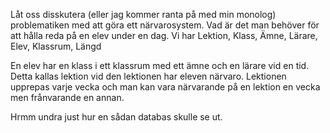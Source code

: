 Låt oss disskutera (eller jag kommer ranta på med min monolog) problematiken med att göra ett närvarosystem.
Vad är det man behöver för att hålla reda på en elev under en dag. 
Vi har Lektion, Klass, Ämne, Lärare, Elev, Klassrum, Längd

En elev har en klass i ett klassrum med ett ämne och  en lärare vid en tid. Detta kallas lektion vid den lektionen har eleven närvaro. Lektionen upprepas varje vecka och man kan vara närvarande på en lektion en vecka men frånvarande en annan. 

Hrmm undra just hur en sådan databas skulle se ut. 

